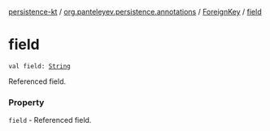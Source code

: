 [persistence-kt](../../index.md) / [org.panteleyev.persistence.annotations](../index.md) / [ForeignKey](index.md) / [field](.)

# field

`val field: `[`String`](https://kotlinlang.org/api/latest/jvm/stdlib/kotlin/-string/index.html)

Referenced field.

### Property

`field` - Referenced field.